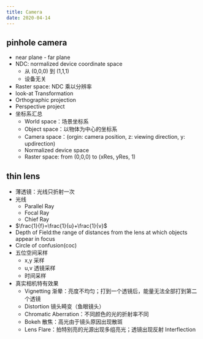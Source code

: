 ```yaml
---
title: Camera
date: 2020-04-14
---
```


## pinhole camera

- near plane - far plane
- NDC: normalized device coordinate space
  - 从 (0,0,0) 到 (1,1,1)
  - 设备无关
- Raster space: NDC 乘以分辨率
- look-at Transformation
- Orthographic projection
- Perspective project
- 坐标系汇总
  - World space：场景坐标系
  - Object space：以物体为中心的坐标系
  - Camera space：(orgin: camera position, z: viewing direction, y: updirection)
  - Normalized device space
  - Raster space: from (0,0,0) to (xRes, yRes, 1)

## thin lens

- 薄透镜：光线只折射一次
- 光线
  - Parallel Ray
  - Focal Ray
  - Chief Ray
- $\frac{1}{f}=\frac{1}{u}+\frac{1}{v}$
- Depth of Field:the range of distances from the lens at which objects appear in focus
- Circle of confusion(coc)
- 五位空间采样
  - x,y 采样
  - u,v 透镜采样
  - 时间采样
- 真实相机特有效果
  - Vignetting 渐晕：亮度不均匀；打到一个透镜后，能量无法全部打到第二个透镜
  - Distortion 镜头畸变（鱼眼镜头）
  - Chromatic Aberration：不同颜色的光的折射率不同
  - Bokeh 散焦：高光由于镜头原因出现散斑
  - Lens Flare：拍特别亮的光源出现多组亮光；透镜出现反射 Interflection
